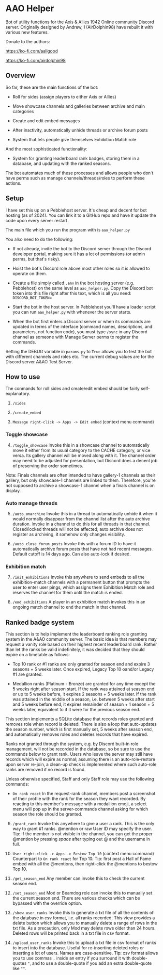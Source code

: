 # AAO Helper

Bot of utility functions for the Axis & Allies 1942 Online community Discord server. Originally designed by Andrew, I (AirDolphin98) have rebuilt it with various new features. 

Donate to the authors:

https://ko-fi.com/aallgood

https://ko-fi.com/airdolphin98

## Overview

So far, these are the main functions of the bot:

* Roll for sides (assign players to either Axis or Allies)

* Move showcase channels and galleries between archive and main categories

* Create and edit embed messages

* After inactivity, automatically unhide threads or archive forum posts

* System that lets people give themselves Exhibition Match role

And the most sophisticated functionality:

* System for granting leaderboard rank badges, storing them in a database, and updating with the ranked seasons.

The bot automates much of these processes and allows people who don't have perms such as manage channels/threads/roles to perform these actions.

## Setup

I have set this up on a Pebblehost server. It's cheap and decent for bot hosting (as of 2024). You can link it to a GitHub repo and have it update the code upon every server restart.

The main file which you run the program with is `aao_helper.py`

You also need to do the following:

* If not already, invite the bot to the Discord server through the Discord developer portal, making sure it has a lot of permissions (or admin perms, but that's risky).

* Hoist the bot's Discord role above most other roles so it is allowed to operate on them.

* Create a file simply called `.env` in the bot hosting server (e.g. Pebblehost) on the same level as `aao_helper.py`. Copy the Discord bot token into this file right after this text, which is all you need: `DISCORD_BOT_TOKEN=`

* Start the bot in the host server. In Pebblehost you'll have a loader script you can run `aao_helper.py` with whenever the server starts.

* When the bot first enters a Discord server or when its commands are updated in terms of the interface (command names, descriptions, and parameters, not function code), you must type `/sync` in any Discord channel as someone with Manage Server perms to register the commands.

Setting the DEBUG variable in `params.py` to `True` allows you to test the bot with different channels and roles etc. The current debug values are for the Discord server A&AO Test Server.

## How to use

The conmands for roll sides and create/edit embed should be fairly self-explanatory.

1. `/sides`

2. `/create_embed`

3. `Message right-click -> Apps -> Edit embed` (context menu command)

### Toggle showcase

4. `/toggle_showcase` Invoke this in a showcase channel to automatically move it either from its usual category to the CACHE category, or vice versa. Its gallery channel will be moved along with it. The channel order may need to be adjusted for presentation, but Discord does a decent job of preserving the order sometimes.

Note: Finals channels are often intended to have gallery-1 channels as their gallery, but only showcase-1 channels are linked to them. Therefore, you're not supposed to archive a showcase-1 channel when a finals channel is on display.

### Auto manage threads

5. `/auto_unarchive` Invoke this in a thread to automatically unhide it when it would normally disappear from the channel list after the auto archive duration. Invoke in a channel to do this for all threads in that channel. Closed/locked threads will not be affected; auto archive does not register as archiving, it somehow only changes visibility.

6. `/auto_close_forum_posts` Invoke this with a forum ID to have it automatically archive forum posts that have not had recent messages. Default cutoff is 14 days ago. Can also auto-lock if desired.

### Exhibition match

7. `/init_exhibitions` Invoke this anywhere to send embeds to all the exhibition-match channels with a permanent button that prompts the user to enter user pings, which assigns them Exhibition Match role and reserves the channel for them until the match is ended.

8. `/end_exhibitions` A player in an exhibition match invokes this in an ongoing match channel to end the match in that channel. 

## Ranked badge system

This section is to help implement the leaderboard ranking role granting system in the A&AO community server. The basic idea is that members may request a vanity role based on their highest recent leaderboard rank. Rather than let the ranks be valid indefinitely, it was decided that they should expire on a timetable as follows:

* Top 10 rank or #1 ranks are only granted for season end and expire 3 seasons + 5 weeks later. Once expired, Legacy Top 10 oand/or Legacy #1 are granted.

* Medallion ranks (Platinum - Bronze) are granted for any time except the 5 weeks right after season start. If the rank was attained at season end or up to 5 weeks before, it expires 2 seasons + 5 weeks later. If the rank was attained in the middle of a season, i.e. between 5 weeks after start and 5 weeks before end, it expires remainder of season + 1 season + 5 weeks later, equivalent to if it were for the previous season end.

This section implements a SQLite database that records roles granted and removes role when record is deleted. There is also a loop that auto-updates the season number, which is first manually set, 5 weeks after season end, and automatically removes roles and deletes records that have expired.

Ranks not granted through the system, e.g. by Discord built-in role management, will not be recorded in the database, so be sure to use the commands below to grant rank. Users who leave the server may still have records which will expire as normal; assuming there is an auto-role-restore upon server re-join, a clean-up check is implemented where such auto-role ranks are removed if no record is found.

Unless otherwise specified, Staff and only Staff role may use the following commands:

* `On rank react` In the request-rank channel, members post a screenshot of their profile with the rank for the season they want recorded. By reacting to this member's message with a medallion emoji, a select menu will pop up in the server-commands channel asking for which season the role should be granted.

9. `/grant_rank` Invoke this anywhere to give a user a rank. This is the only way to grant #1 ranks. @mention or raw User ID may specify the user. Tip: if the member is not visible in the channel, you can get the proper @mention by pressing *space* after typing out @ and the username in full.

10. `User right-click -> Apps -> Bestow Top 10` (context menu command) Counterpart to `On rank react` for Top 10. Tip: first post a Hall of Fame embed with all the @mentions, then right-click the @mentions to bestow Top 10.

11. `/get_season_end` Any member can invoke this to check the current season end. 

12. `/set_season_end` Mod or Beamdog role can invoke this to manually set the current season end. There are various checks which can be bypassed with the override option. 

13. `/show_user_ranks` Invoke this to generate a txt file of all the contents of the database in csv format, i.e. all ranks recorded. This view provides a delete button which allows you to manually delete a range of rows in the txt file. As a precaution, only Mod may delete rows older than 24 hours. Deleted rows will be printed back in a txt file in csv format. 

14. `/upload_user_ranks` Invoke this to upload a txt file in csv format of ranks to insert into the database. Useful for re-inserting deleted roles or inserting a lot of users. Names are case-sensitive. Tip: csv format allows you to use commas `,` inside an entry if you surround it with double-quotes `"`, and to use a double-quote if you add an extra double-quote like `""`.
